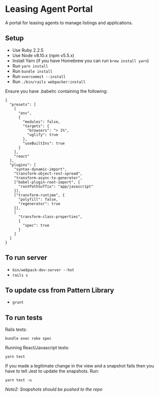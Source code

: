 # Leasing Agent Portal

A portal for leasing agents to manage listings and applications.

## Setup
* Use Ruby 2.2.5
* Use Node v8.10.x (npm v5.5.x)
* Install Yarn (if you have Homebrew you can run `brew install yarn`)
* Run `yarn install`
* Run `bundle install`
* Run `overcommit --install`
* Run `./bin/rails webpacker:install`

Ensure you have .babelrc containing the following:
```
{
  "presets": [
    [
      "env",
      {
        "modules": false,
        "targets": {
          "browsers": "> 1%",
          "uglify": true
        },
        "useBuiltIns": true
      }
    ],
    "react"
  ],
  "plugins": [
    "syntax-dynamic-import",
    "transform-object-rest-spread",
    "transform-async-to-generator",
    ["babel-plugin-root-import", {
      "rootPathSuffix": "app/javascript"
    }],
    ["transform-runtime", {
      "polyfill": false,
      "regenerator": true
    }],
    [
      "transform-class-properties",
      {
        "spec": true
      }
    ]
  ]
}

```

## To run server
* `bin/webpack-dev-server --hot`
* `rails s`

## To update css from Pattern Library
* `grunt`

## To run tests

Rails tests:

`bundle exec rake spec`

Running React/Javascript tests:

`yarn test`

If you made a legitimate change in the view and a snapshot fails then you have to tell Jest to update the snapshots. Run:

`yarn test -u`

_Note2: Snapshots should be pushed to the repo_
